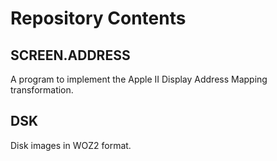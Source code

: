 # Repository Contents

## SCREEN.ADDRESS

A program to implement the Apple II Display Address Mapping transformation.

## DSK

Disk images in WOZ2 format.

